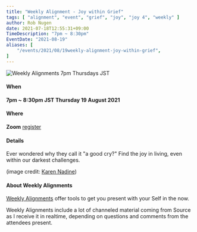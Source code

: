 ```yaml
---
title: "Weekly Alignment - Joy within Grief"
tags: [ "alignment", "event", "grief", "joy", "joy 4", "weekly" ]
author: Rob Nugen
date: 2021-07-18T12:55:31+09:00
TimeDescription: "7pm ~ 8:30pm"
EventDate: "2021-08-19"
aliases: [
    "/events/2021/08/19weekly-alignment-joy-within-grief",
]
---
```


<img
src="https://b.robnugen.com/blog/2021/joy_within_grief.jpg"
alt="Weekly Alignments 7pm Thursdays JST"
class="title" />

#### When

**7pm ~ 8:30pm JST Thursday 19 August 2021**

#### Where

**Zoom** [register](/weekly-alignments/registration/)

#### Details

Ever wondered why they call it "a good cry?"  Find the joy in living, even within our darkest challenges.

(image credit: <a href="https://pixabay.com/users/karen_nadine-3347452/">Karen Nadine</a>)

#### About Weekly Alignments

[Weekly Alignments](/weekly-alignments/) offer tools to get you present with your Self in the now.

Weekly Alignments include a lot of channeled material coming from
Source as I receive it in realtime, depending on questions and
comments from the attendees present.
